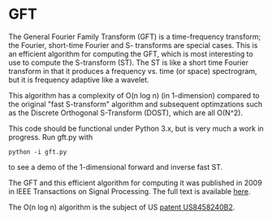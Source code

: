 # GFT
The General Fourier Family Transform (GFT) is a time-frequency transform; the Fourier, short-time Fourier and S- transforms are special cases. This is an efficient algorithm for computing the GFT, which is most interesting to use to compute the S-transform (ST). The ST is like a short time Fourier transform in that it produces a frequency vs. time (or space) spectrogram, but it is frequency adaptive like a wavelet.

This algorithm has a complexity of O(n log n) (in 1-dimension) compared to the original "fast S-transform" algorithm and subsequent optimzations such as the Discrete Orthogonal S-Transform (DOST), which are all O(N^2).

This code should be functional under Python 3.x, but is very much a work in progress. Run gft.py with 

	python -i gft.py

to see a demo of the 1-dimensional forward and inverse fast ST.

The GFT and this efficient algorithm for computing it was published in 2009 in IEEE Transactions on Signal Processing. The full text is available [here](https://ieeexplore.ieee.org/stamp/stamp.jsp?arnumber=5184926&casa_token=-wdb__eqE3EAAAAA:XheUu232GAVUPrMsvwAdFBZH_2wyUkcpV9aPtt4G10Ay-CaH3D-Hk07XVW7xttm4XjsRFRcK_w).

The O(n log n) algorithm is the subject of US [patent US8458240B2](https://patents.google.com/patent/US8458240B2/en).
